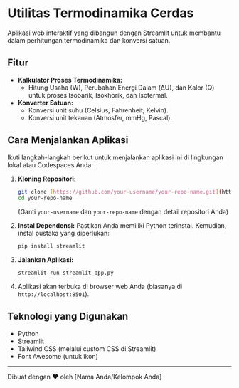 # Utilitas Termodinamika Cerdas

Aplikasi web interaktif yang dibangun dengan Streamlit untuk membantu dalam perhitungan termodinamika dan konversi satuan.

## Fitur

* **Kalkulator Proses Termodinamika:**
    * Hitung Usaha (W), Perubahan Energi Dalam (ΔU), dan Kalor (Q) untuk proses Isobarik, Isokhorik, dan Isotermal.
* **Konverter Satuan:**
    * Konversi unit suhu (Celsius, Fahrenheit, Kelvin).
    * Konversi unit tekanan (Atmosfer, mmHg, Pascal).

## Cara Menjalankan Aplikasi

Ikuti langkah-langkah berikut untuk menjalankan aplikasi ini di lingkungan lokal atau Codespaces Anda:

1.  **Kloning Repositori:**
    ```bash
    git clone [https://github.com/your-username/your-repo-name.git](https://github.com/your-username/your-repo-name.git)
    cd your-repo-name
    ```
    (Ganti `your-username` dan `your-repo-name` dengan detail repositori Anda)

2.  **Instal Dependensi:**
    Pastikan Anda memiliki Python terinstal. Kemudian, instal pustaka yang diperlukan:
    ```bash
    pip install streamlit
    ```

3.  **Jalankan Aplikasi:**
    ```bash
    streamlit run streamlit_app.py
    ```

4.  Aplikasi akan terbuka di browser web Anda (biasanya di `http://localhost:8501`).

## Teknologi yang Digunakan

* Python
* Streamlit
* Tailwind CSS (melalui custom CSS di Streamlit)
* Font Awesome (untuk ikon)

---

Dibuat dengan ❤️ oleh [Nama Anda/Kelompok Anda]